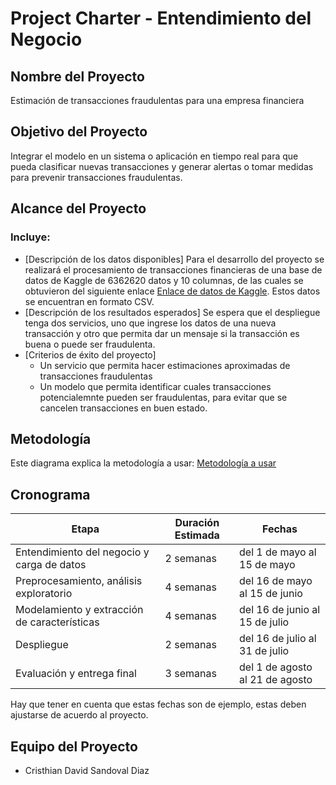 # Project Charter - Entendimiento del Negocio

## Nombre del Proyecto

Estimación de transacciones fraudulentas para una empresa financiera

## Objetivo del Proyecto

 Integrar el modelo en un sistema o aplicación en tiempo real para que pueda clasificar nuevas transacciones y generar alertas o tomar medidas para prevenir transacciones fraudulentas.

## Alcance del Proyecto

### Incluye:

- [Descripción de los datos disponibles]
  Para el desarrollo del proyecto se realizará el procesamiento de transacciones financieras de una base de datos de Kaggle de 6362620 datos y 10 columnas, de las cuales se obtuvieron del siguiente enlace [Enlace de datos de Kaggle](https://www.kaggle.com/code/mikewaa/fraud-prediction). Estos datos se encuentran en formato CSV.
- [Descripción de los resultados esperados]
  Se espera que el despliegue tenga dos servicios, uno que ingrese los datos de una nueva transacción y otro que permita dar un mensaje si la transacción es buena o puede ser fraudulenta.
- [Criterios de éxito del proyecto]
  - Un servicio que permita hacer estimaciones aproximadas de transacciones fraudulentas
  - Un modelo que permita identificar cuales transacciones potencialemnte pueden ser fraudulentas, para evitar que se cancelen transacciones en buen estado.
  



## Metodología

Este diagrama explica la metodología a usar:
[Metodología a usar](images/modelamiento.png)

## Cronograma

| Etapa | Duración Estimada | Fechas |
|------|---------|-------|
| Entendimiento del negocio y carga de datos | 2 semanas | del 1 de mayo al 15 de mayo |
| Preprocesamiento, análisis exploratorio | 4 semanas | del 16 de mayo al 15 de junio |
| Modelamiento y extracción de características | 4 semanas | del 16 de junio al 15 de julio |
| Despliegue | 2 semanas | del 16 de julio al 31 de julio |
| Evaluación y entrega final | 3 semanas | del 1 de agosto al 21 de agosto |

Hay que tener en cuenta que estas fechas son de ejemplo, estas deben ajustarse de acuerdo al proyecto.

## Equipo del Proyecto

- Cristhian David Sandoval Diaz


